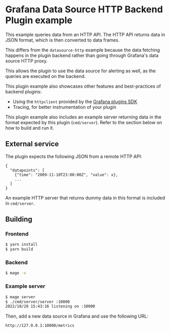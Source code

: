# Grafana Data Source HTTP Backend Plugin example

This example queries data from an HTTP API. The HTTP API returns data in JSON format, which is then converted to data frames.

This differs from the `datasource-http` example because the data fetching happens in the plugin backend rather than going through Grafana's data source HTTP proxy.

This allows the plugin to use the data source for alerting as well, as the queries are executed on the backend.

This plugin example also showcases other features and best-practices of backend plugins:

- Using the `httpclient` provided by the [Grafana plugins SDK](https://pkg.go.dev/github.com/grafana/grafana-plugin-sdk-go/backend/httpclient)
- Tracing, for better instrumentation of your plugin

This plugin example also includes an example server returning data in the format expected by this plugin (`cmd/server`). Refer to the section below on how to build and run it.

## External service

The plugin expects the following JSON from a remote HTTP API:

```
{
  "datapoints": [
    {"time": "2009-11-10T23:00:00Z", "value": x},
    ...
  ]
}
```

An example HTTP server that returns dummy data in this format is included in `cmd/server`.

## Building

### Frontend

```bash
$ yarn install
$ yarn build
```

### Backend

```bash
$ mage -v
```

### Example server

```bash
$ mage server
$ ./cmd/server/server :10000
2022/10/28 15:43:16 listening on :10000
```

Then, add a new data source in Grafana and use the following URL:

```
http://127.0.0.1:10000/metrics
```
